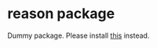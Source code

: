 # reason package

Dummy package. Please install [this](https://atom.io/packages/ide-reason) instead.
